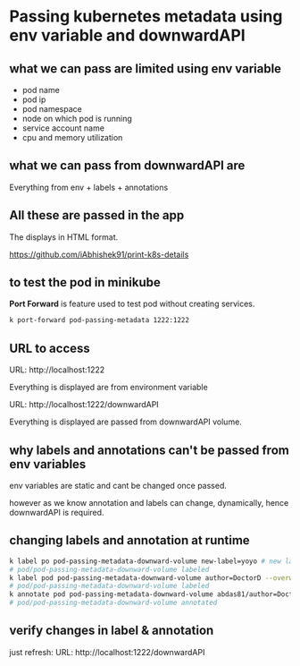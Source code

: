 # Passing kubernetes metadata using env variable and downwardAPI

## what we can pass are limited using env variable

- pod name
- pod ip
- pod namespace
- node on which pod is running
- service account name
- cpu and memory utilization

## what we can pass from downwardAPI are

Everything from env + labels + annotations

## All these are passed in the app

The displays in HTML format.

https://github.com/iAbhishek91/print-k8s-details

## to test the pod in minikube

**Port Forward** is feature used to test pod without creating services.

```sh
k port-forward pod-passing-metadata 1222:1222
```

## URL to access

URL: http://localhost:1222

Everything is displayed are from environment variable

URL: http://localhost:1222/downwardAPI

Everything is displayed are passed from downwardAPI volume.

## why labels and annotations can't be passed from env variables

env variables are static and cant be changed once passed.

however as we know annotation and labels can change, dynamically, hence downwardAPI is required.

## changing labels and annotation at runtime

```sh
k label po pod-passing-metadata-downward-volume new-label=yoyo # new label
# pod/pod-passing-metadata-downward-volume labeled
k label pod pod-passing-metadata-downward-volume author=DoctorD --overwrite # update label
# pod/pod-passing-metadata-downward-volume labeled
k annotate pod pod-passing-metadata-downward-volume abdas81/author=DoctorD
# pod/pod-passing-metadata-downward-volume annotated
```

## verify changes in label & annotation

just refresh: URL: http://localhost:1222/downwardAPI
